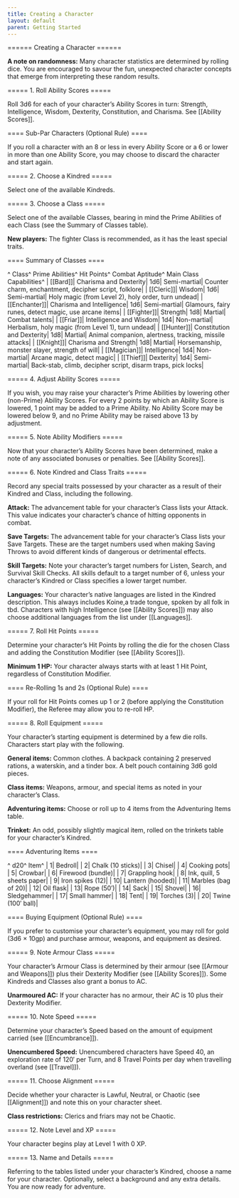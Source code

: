 ```yaml
---
title: Creating a Character
layout: default
parent: Getting Started
---
```


====== Creating a Character ======

**A note on randomness:** Many character statistics are determined by rolling dice. You are encouraged to savour the fun, unexpected character concepts that emerge from interpreting these random results.

===== 1. Roll Ability Scores =====

Roll 3d6 for each of your character’s Ability Scores in turn: Strength, Intelligence, Wisdom, Dexterity, Constitution, and Charisma. See [[Ability Scores]].

==== Sub-Par Characters (Optional Rule) ====

If you roll a character with an 8 or less in every Ability Score or a 6 or lower in more than one Ability Score, you may choose to discard the character and start again.

===== 2. Choose a Kindred =====

Select one of the available Kindreds.

===== 3. Choose a Class =====

Select one of the available Classes, bearing in mind the Prime Abilities of each Class (see the Summary of Classes table).

**New players:** The fighter Class is recommended, as it has the least special traits.

==== Summary of Classes ====

^ Class^ Prime Abilities^ Hit Points^ Combat Aptitude^ Main Class Capabilities^
| [[Bard]]| Charisma and Dexterity| 1d6| Semi-martial| Counter charm, enchantment, decipher script, folklore|
| [[Cleric]]| Wisdom| 1d6| Semi-martial| Holy magic (from Level 2), holy order, turn undead|
| [[Enchanter]]| Charisma and Intelligence| 1d6| Semi-martial| Glamours, fairy runes, detect magic, use arcane items|
| [[Fighter]]| Strength| 1d8| Martial| Combat talents|
| [[Friar]]| Intelligence and Wisdom| 1d4| Non-martial| Herbalism, holy magic (from Level 1), turn undead|
| [[Hunter]]| Constitution and Dexterity| 1d8| Martial| Animal companion, alertness, tracking, missile attacks|
| [[Knight]]| Charisma and Strength| 1d8| Martial| Horsemanship, monster slayer, strength of will|
| [[Magician]]| Intelligence| 1d4| Non-martial| Arcane magic, detect magic|
| [[Thief]]| Dexterity| 1d4| Semi-martial| Back-stab, climb, decipher script, disarm traps, pick locks|

===== 4. Adjust Ability Scores =====

If you wish, you may raise your character’s Prime Abilities by lowering other (non-Prime) Ability Scores. For every 2 points by which an Ability Score is lowered, 1 point may be added to a Prime Ability. No Ability Score may be lowered below 9, and no Prime Ability may be raised above 13 by adjustment.

===== 5. Note Ability Modifiers =====

Now that your character’s Ability Scores have been determined, make a note of any associated bonuses or penalties. See [[Ability Scores]].

===== 6. Note Kindred and Class Traits =====

Record any special traits possessed by your character as a result of their Kindred and Class, including the following.

**Attack:** The advancement table for your character’s Class lists your Attack. This value indicates your character’s chance of hitting opponents in combat.

**Save Targets:** The advancement table for your character’s Class lists your Save Targets. These are the target numbers used when making Saving Throws to avoid different kinds of dangerous or detrimental effects.

**Skill Targets:** Note your character’s target numbers for Listen, Search, and Survival Skill Checks. All skills default to a target number of 6, unless your character’s Kindred or Class specifies a lower target number.

**Languages:** Your character’s native languages are listed in the Kindred description. This always includes Koine,a trade tongue, spoken by all folk in tbd. Characters with high Intelligence (see [[Ability Scores]]) may also choose additional languages from the list under [[Languages]].

===== 7. Roll Hit Points =====

Determine your character’s Hit Points by rolling the die for the chosen Class and adding the Constitution Modifier (see [[Ability Scores]]).

**Minimum 1 HP:** Your character always starts with at least 1 Hit Point, regardless of Constitution Modifier.

==== Re-Rolling 1s and 2s (Optional Rule) ====

If your roll for Hit Points comes up 1 or 2 (before applying the Constitution Modifier), the Referee may allow you to re-roll HP.

===== 8. Roll Equipment =====

Your character’s starting equipment is determined by a few die rolls. Characters start play with the following.

**General items:** Common clothes. A backpack containing 2 preserved rations, a waterskin, and a tinder box. A belt pouch containing 3d6 gold pieces.

**Class items:** Weapons, armour, and special items as noted in your character’s Class.

**Adventuring items:** Choose or roll up to 4 items from the Adventuring Items table.

**Trinket:** An odd, possibly slightly magical item, rolled on the trinkets table for your character’s Kindred.

==== Adventuring Items ====

^ d20^ Item^
| 1| Bedroll|
| 2| Chalk (10 sticks)|
| 3| Chisel|
| 4| Cooking pots|
| 5| Crowbar|
| 6| Firewood (bundle)|
| 7| Grappling hook|
| 8| Ink, quill, 5 sheets paper|
| 9| Iron spikes (12)|
| 10| Lantern (hooded)|
| 11| Marbles (bag of 20)|
| 12| Oil flask|
| 13| Rope (50′)|
| 14| Sack|
| 15| Shovel|
| 16| Sledgehammer|
| 17| Small hammer|
| 18| Tent|
| 19| Torches (3)|
| 20| Twine (100′ ball)|

==== Buying Equipment (Optional Rule) ====

If you prefer to customise your character’s equipment, you may roll for gold (3d6 × 10gp) and purchase armour, weapons, and equipment as desired.

===== 9. Note Armour Class =====

Your character’s Armour Class is determined by their armour (see [[Armour and Weapons]]) plus their Dexterity Modifier (see [[Ability Scores]]). Some Kindreds and Classes also grant a bonus to AC.

**Unarmoured AC:** If your character has no armour, their AC is 10 plus their Dexterity Modifier.

===== 10. Note Speed =====

Determine your character’s Speed based on the amount of equipment carried (see [[Encumbrance]]).

**Unencumbered Speed:** Unencumbered characters have Speed 40, an exploration rate of 120′ per Turn, and 8 Travel Points per day when travelling overland (see [[Travel]]).

===== 11. Choose Alignment =====

Decide whether your character is Lawful, Neutral, or Chaotic (see [[Alignment]]) and note this on your character sheet.

**Class restrictions:** Clerics and friars may not be Chaotic.

===== 12. Note Level and XP =====

Your character begins play at Level 1 with 0 XP.

===== 13. Name and Details =====

Referring to the tables listed under your character’s Kindred, choose a name for your character. Optionally, select a background and any extra details. You are now ready for adventure.
